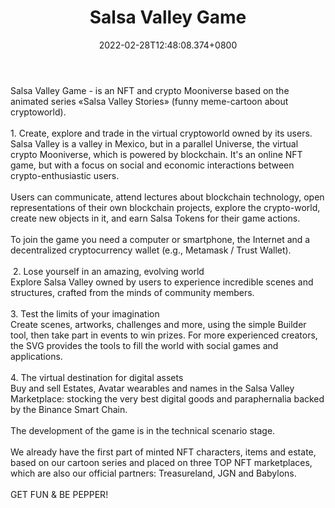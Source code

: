 ﻿---
title: "Salsa Valley Game"
description: "MORE THAN GAME! Get Fun & Earn in the Mooniverse!"
lead: "MORE THAN GAME! Get Fun & Earn in the Mooniverse!"
date: 2022-02-28T12:48:08.374+0800
lastmod: 2022-02-28T12:48:08.374+0800
draft: false
featuredImage: ["100_salsa-valley-game.png"]
score: "133"
status: "Development"
blockchain: ["Binance"]
nft_support: "Yes"
free_to_play: "NFT"
play_to_earn: ["NFT","Crypto"]
website: "https://game.salsavalley.com/?utm_source=PlayToEarn.net&utm_medium=organic&utm_campaign=gamepage"
twitter: "https://twitter.com/SalsaValley"
discord: 
telegram: "https://t.me/salsavalleyann"
github: 
youtube: "https://www.youtube.com/c/SalsaValleyTV"
twitch: 
facebook: 
instagram: 
reddit: 
medium: "https://salsavalley.medium.com/"
steam: 
gitbook: 
googleplay: 
appstore: 

  
    
categories: ["games"]
games: ["Collectible","Simulation","Virtual-World"]
toc: false
pinned: false
weight: 
---
Salsa Valley Game - is an NFT and crypto Mooniverse based on the animated series «Salsa Valley Stories» (funny meme-cartoon about cryptoworld).  <br> <br> 1. Create, explore and trade in the virtual cryptoworld owned by its users. <br> Salsa Valley is a valley in Mexico, but in a parallel Universe, the virtual crypto Mooniverse, which is powered by blockchain. It's an online NFT game, but with a focus on social and economic interactions between crypto-enthusiastic users. <br> <br> Users can communicate, attend lectures about blockchain technology, open representations of their own blockchain projects, explore the crypto-world, create new objects in it, and earn Salsa Tokens for their game actions. <br> <br> To join the game you need a computer or smartphone, the Internet and a decentralized cryptocurrency wallet (e.g., Metamask / Trust Wallet).<br> <br>  2. Lose yourself in an amazing, evolving world<br> Explore Salsa Valley owned by users to experience incredible scenes and structures, crafted from the minds of community members.<br> <br> 3. Test the limits of your imagination<br> Create scenes, artworks, challenges and more, using the simple Builder tool, then take part in events to win prizes. For more experienced creators, the SVG provides the tools to fill the world with social games and applications.<br> <br> 4. The virtual destination for digital assets<br> Buy and sell Estates, Avatar wearables and names in the Salsa Valley Marketplace: stocking the very best digital goods and paraphernalia backed by the Binance Smart Chain.<br> <br> The development of the game is in the technical scenario stage.<br> <br> We already have the first part of minted NFT characters, items and estate, based on our cartoon series and placed on three TOP NFT marketplaces, which are also our official partners: Treasureland, JGN and Babylons.<br> <br> GET FUN &amp; BE PEPPER!